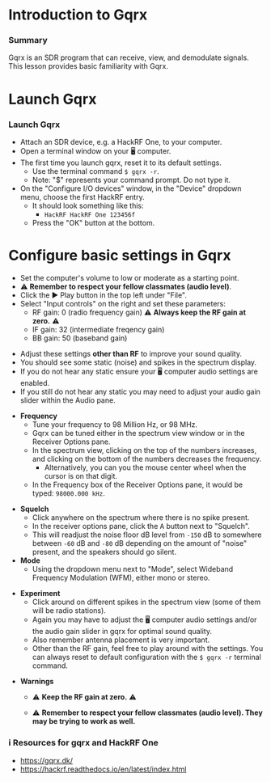 <!-- pandoc-only % SDR: Receiving -->

# Introduction to Gqrx  <!-- pandoc-exclude-line -->

<!-- pandoc-only ### Purpose -->
### Summary  <!-- pandoc-exclude-line -->

Gqrx is an SDR program that can receive, view, and demodulate signals. This lesson provides basic familiarity with Gqrx.

<!-- pandoc-only ### Outcome -->

<!-- pandoc-only By the end of this lesson, students will be able to: -->  
<!-- pandoc-only - Launch Gqrx -->  
<!-- pandoc-only - Configure basic settings in Gqrx -->  
<!-- pandoc-only - Listen to FM Radio using Gqrx -->

<!-- pandoc-only ### Learning Step Activities -->

<!-- pandoc-only - LSA 1: Launch Gqrx -->  
<!-- pandoc-only - LSA 2: Configure basic settings in Gqrx -->

# <!-- pandoc-only LSA 1: --> Launch Gqrx

### Launch Gqrx

- Attach an SDR device, e.g. a HackRF One, to your computer.
- Open a terminal window on your 🖥️ computer.
- The first time you launch gqrx, reset it to its default settings.
  - Use the terminal command `$ gqrx -r`.
  - Note: "$" represents your command prompt.  Do not type it.
- On the "Configure I/O devices" window, in the "Device" dropdown menu, choose the first HackRF entry.  
  - It should look something like this:  
    - `HackRF HackRF One 123456f` 
  - Press the "OK" button at the bottom.


# <!-- pandoc-only LSA 2: --> Configure basic settings in Gqrx

<!-- pandoc-only ### Configure Gqrx settings -->

- Set the computer's volume to low or moderate as a starting point.
- ⚠️ **Remember to respect your fellow classmates (audio level)**.
- Click the ▶️ Play button in the top left under "File".
- Select "Input controls" on the right and set these parameters:
  - RF gain:  0 (radio frequency gain)  ⚠️ **Always keep the RF gain at zero.** ⚠️
  - IF gain: 32 (intermediate freqency gain)
  - BB gain: 50 (baseband gain)

<!-- pandoc-only ### Configure Gqrx settings -->

- Adjust these settings **other than RF** to improve your sound quality.
- You should see some static (noise) and spikes in the spectrum display.
- If you do not hear any static ensure your 🖥️ computer audio settings are enabled.
- If you still do not hear any static you may need to adjust your audio gain slider within the Audio pane.  

<!-- pandoc-only ### Configure Gqrx settings -->

- **Frequency**  
  - Tune your frequency to 98 Million Hz, or 98 MHz.
  - Gqrx can be tuned either in the spectrum view window or in the Receiver Options pane.
  - In the spectrum view, clicking on the top of the numbers increases, and clicking on the bottom of the numbers decreases the frequency.
    - Alternatively, you can you the mouse center wheel when the cursor is on that digit.
  - In the Frequency box of the Receiver Options pane, it would be typed: `98000.000 kHz`.

<!-- pandoc-only ### Configure Gqrx settings -->

- **Squelch**  
  - Click anywhere on the spectrum where there is no spike present.
  - In the receiver options pane, click the <kbd>A</kbd> button next to "Squelch".
  - This will readjust the noise floor dB level from `-150` dB to somewhere between `-60` dB and `-80` dB depending on the amount of "noise" present, and the speakers should go silent.
- **Mode**
  - Using the dropdown menu next to "Mode", select Wideband Frequency Modulation (WFM), either mono or stereo.

<!-- pandoc-only ### Configure Gqrx settings -->

- **Experiment**
  - Click around on different spikes in the spectrum view (some of them will be radio stations).
  - Again you may have to adjust the 🖥️ computer audio settings and/or the audio gain slider in gqrx for optimal sound quality.
  - Also remember antenna placement is very important.
  - Other than the RF gain, feel free to play around with the settings. You can always reset to default configuration with the `$ gqrx -r` terminal command.

<!-- pandoc-only ### Configure Gqrx settings -->

- **Warnings**
  - ⚠️ **Keep the RF gain at zero.** ⚠️  

  - ⚠️ **Remember to respect your fellow classmates (audio level). They may be trying to work as well.**  

### ℹ️ Resources for gqrx and HackRF One <!-- pandoc-exclude-line -->

<!-- pandoc-only ### Summary -->

<!-- pandoc-only In summary, you learned: -->

<!-- pandoc-only - How to launch Gqrx -->  
<!-- pandoc-only - How to configure basic settings in Gqrx -->  
<!-- pandoc-only - How to listen to FM Radio using Gqrx -->

<!-- pandoc-only ### References -->

- https://gqrx.dk/
- https://hackrf.readthedocs.io/en/latest/index.html